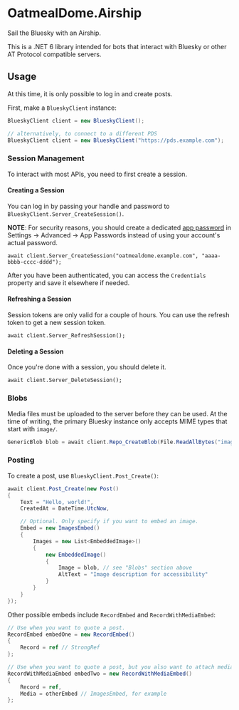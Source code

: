 # OatmealDome.Airship

Sail the Bluesky with an Airship.

This is a .NET 6 library intended for bots that interact with Bluesky or other AT Protocol compatible servers.

## Usage

At this time, it is only possible to log in and create posts.

First, make a `BlueskyClient` instance:

```csharp
BlueskyClient client = new BlueskyClient();

// alternatively, to connect to a different PDS
BlueskyClient client = new BlueskyClient("https://pds.example.com");
```

### Session Management

To interact with most APIs, you need to first create a session.

#### Creating a Session

You can log in by passing your handle and password to `BlueskyClient.Server_CreateSession()`.

**NOTE**: For security reasons, you should create a dedicated [app password](https://github.com/bluesky-social/atproto-ecosystem/blob/main/app-passwords.md) in Settings -> Advanced -> App Passwords instead of using your account's actual password.

```
await client.Server_CreateSession("oatmealdome.example.com", "aaaa-bbbb-cccc-dddd");
```

After you have been authenticated, you can access the `Credentials` property and save it elsewhere if needed.

#### Refreshing a Session

Session tokens are only valid for a couple of hours. You can use the refresh token to get a new session token.

```
await client.Server_RefreshSession();
```

#### Deleting a Session

Once you're done with a session, you should delete it.

```
await client.Server_DeleteSession();
```

### Blobs

Media files must be uploaded to the server before they can be used. At the time of writing, the primary Bluesky instance only accepts MIME types that start with `image/`.

```csharp
GenericBlob blob = await client.Repo_CreateBlob(File.ReadAllBytes("image.jpg"), "image/jpeg");
```

### Posting

To create a post, use `BlueskyClient.Post_Create()`:

```csharp
await client.Post_Create(new Post()
{
    Text = "Hello, world!",
    CreatedAt = DateTime.UtcNow,

    // Optional. Only specify if you want to embed an image.
    Embed = new ImagesEmbed()
    {
        Images = new List<EmbeddedImage>()
        {
            new EmbeddedImage()
            {
                Image = blob, // see "Blobs" section above
                AltText = "Image description for accessibility"
            }
        }
    }
});
```

Other possible embeds include `RecordEmbed` and `RecordWithMediaEmbed`:

```csharp
// Use when you want to quote a post.
RecordEmbed embedOne = new RecordEmbed()
{
    Record = ref // StrongRef
};

// Use when you want to quote a post, but you also want to attach media to it.
RecordWithMediaEmbed embedTwo = new RecordWithMediaEmbed()
{
    Record = ref,
    Media = otherEmbed // ImagesEmbed, for example
};
```
